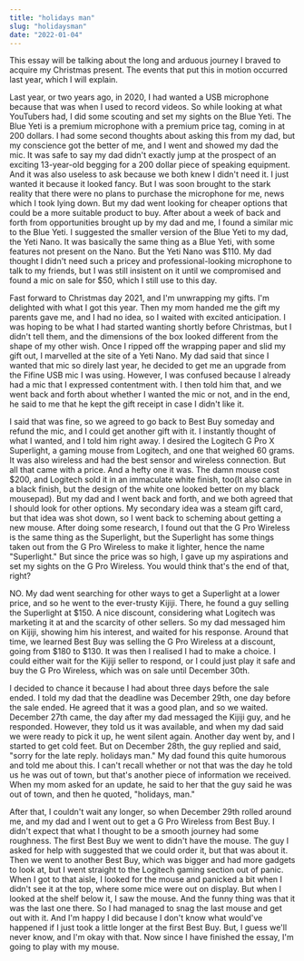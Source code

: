 ```yaml
---
title: "holidays man"
slug: "holidaysman"
date: "2022-01-04"
---
```


This essay will be talking about the long and arduous journey I braved to acquire my Christmas present. The events that put this in motion occurred last year, which I will explain.

Last year, or two years ago, in 2020, I had wanted a USB microphone because that was when I used to record videos. So while looking at what YouTubers had, I did some scouting and set my sights on the Blue Yeti. The Blue Yeti is a premium microphone with a premium price tag, coming in at 200 dollars. I had some second thoughts about asking this from my dad, but my conscience got the better of me, and I went and showed my dad the mic. It was safe to say my dad didn't exactly jump at the prospect of an exciting 13-year-old begging for a 200 dollar piece of speaking equipment. And it was also useless to ask because we both knew I didn't need it. I just wanted it because it looked fancy. But I was soon brought to the stark reality that there were no plans to purchase the microphone for me, news which I took lying down. But my dad went looking for cheaper options that could be a more suitable product to buy. After about a week of back and forth from opportunities brought up by my dad and me, I found a similar mic to the Blue Yeti. I suggested the smaller version of the Blue Yeti to my dad, the Yeti Nano. It was basically the same thing as a Blue Yeti, with some features not present on the Nano. But the Yeti Nano was $110. My dad thought I didn't need such a pricey and professional-looking microphone to talk to my friends, but I was still insistent on it until we compromised and found a mic on sale for $50, which I still use to this day.

Fast forward to Christmas day 2021, and I'm unwrapping my gifts. I'm delighted with what I got this year. Then my mom handed me the gift my parents gave me, and I had no idea, so I waited with excited anticipation. I was hoping to be what I had started wanting shortly before Christmas, but I didn't tell them, and the dimensions of the box looked different from the shape of my other wish. Once I ripped off the wrapping paper and slid my gift out, I marvelled at the site of a Yeti Nano. My dad said that since I wanted that mic so direly last year, he decided to get me an upgrade from the Fifine USB mic I was using. However, I was confused because I already had a mic that I expressed contentment with. I then told him that, and we went back and forth about whether I wanted the mic or not, and in the end, he said to me that he kept the gift receipt in case I didn't like it.

I said that was fine, so we agreed to go back to Best Buy someday and refund the mic, and I could get another gift with it. I instantly thought of what I wanted, and I told him right away. I desired the Logitech G Pro X Superlight, a gaming mouse from Logitech, and one that weighed 60 grams. It was also wireless and had the best sensor and wireless connection. But all that came with a price. And a hefty one it was. The damn mouse cost $200, and Logitech sold it in an immaculate white finish, too(It also came in a black finish, but the design of the white one looked better on my black mousepad). But my dad and I went back and forth, and we both agreed that I should look for other options. My secondary idea was a steam gift card, but that idea was shot down, so I went back to scheming about getting a new mouse. After doing some research, I found out that the G Pro Wireless is the same thing as the Superlight, but the Superlight has some things taken out from the G Pro Wireless to make it lighter, hence the name "Superlight." But since the price was so high, I gave up my aspirations and set my sights on the G Pro Wireless. You would think that's the end of that, right?

NO. My dad went searching for other ways to get a Superlight at a lower price, and so he went to the ever-trusty Kijiji. There, he found a guy selling the Superlight at $150. A nice discount, considering what Logitech was marketing it at and the scarcity of other sellers. So my dad messaged him on Kijiji, showing him his interest, and waited for his response. Around that time, we learned Best Buy was selling the G Pro Wireless at a discount, going from $180 to $130. It was then I realised I had to make a choice. I could either wait for the Kijiji seller to respond, or I could just play it safe and buy the G Pro Wireless, which was on sale until December 30th.

I decided to chance it because I had about three days before the sale ended. I told my dad that the deadline was December 29th, one day before the sale ended. He agreed that it was a good plan, and so we waited. December 27th came, the day after my dad messaged the Kijiji guy, and he responded. However, they told us it was available, and when my dad said we were ready to pick it up, he went silent again. Another day went by, and I started to get cold feet. But on December 28th, the guy replied and said, "sorry for the late reply. holidays man." My dad found this quite humorous and told me about this. I can't recall whether or not that was the day he told us he was out of town, but that's another piece of information we received. When my mom asked for an update, he said to her that the guy said he was out of town, and then he quoted, "holidays, man."

After that, I couldn't wait any longer, so when December 29th rolled around me, and my dad and I went out to get a G Pro Wireless from Best Buy. I didn't expect that what I thought to be a smooth journey had some roughness. The first Best Buy we went to didn't have the mouse. The guy I asked for help with suggested that we could order it, but that was about it. Then we went to another Best Buy, which was bigger and had more gadgets to look at, but I went straight to the Logitech gaming section out of panic. When I got to that aisle, I looked for the mouse and panicked a bit when I didn't see it at the top, where some mice were out on display. But when I looked at the shelf below it, I saw the mouse. And the funny thing was that it was the last one there. So I had managed to snag the last mouse and get out with it. And I'm happy I did because I don't know what would've happened if I just took a little longer at the first Best Buy. But, I guess we'll never know, and I'm okay with that. Now since I have finished the essay, I'm going to play with my mouse. 
